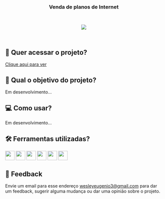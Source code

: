 <h3 align="center">
    Venda de planos de Internet
</h3>
  
<br>
    <p align="center">
        <img src="https://img.shields.io/badge/status-em%20desenvolvimento-orange?style=for-the-badge"/>
    </p>
<br>

## 🔗 Quer acessar o projeto?

[Clique aqui para ver]()

## 🏹 Qual o objetivo do projeto?

Em desenvolvimento...

## 💻 Como usar?

Em desenvolvimento...

## 🛠️ Ferramentas utilizadas?

<div>
  <img height=30 src="https://img.shields.io/badge/HTML5-E34F26?style=for-the-badge&logo=html5&logoColor=white">
  <img height=30 src="https://img.shields.io/badge/CSS3-1572B6?style=for-the-badge&logo=css3&logoColor=white">
  <img height=30 src="https://img.shields.io/badge/JavaScript-F7DF1E?style=for-the-badge&logo=javascript&logoColor=black">
  <img height=30 src="https://img.shields.io/badge/React-20232A?style=for-the-badge&logo=react&logoColor=61DAFB">
  <img height=30 src="https://img.shields.io/badge/TypeScript-007ACC?style=for-the-badge&logo=typescript&logoColor=white">
  <img height=30 src="https://img.shields.io/badge/Vercel-000000?style=for-the-badge&logo=vercel&logoColor=white">
</div>

## 💬 Feedback

Envie um email para esse endereço <wesleyeugenio3@gmail.com> para dar um feedback, sugerir alguma mudança ou dar uma opinião sobre o projeto.
